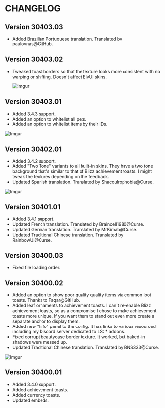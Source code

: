 # CHANGELOG

## Version 30403.03

- Added Brazilian Portuguese translation. Translated by paulovnas@GitHub.

## Version 30403.02

- Tweaked toast borders so that the texture looks more consistent with no warping or shifting.
  Doesn't affect ElvUI skins.

  ![Imgur](https://i.imgur.com/VbQfaNq.png)

## Version 30403.01

- Added 3.4.3 support.
- Added an option to whitelist all pets.
- Added an option to whitelist items by their IDs.

![Imgur](https://i.imgur.com/aLgabJC.png)

## Version 30402.01

- Added 3.4.2 support.
- Added "Two Tone" variants to all built-in skins. They have a two tone background that's similar
  to that of Blizz achievement toasts. I might tweak the textures depending on the feedback.
- Updated Spanish translation. Translated by Shacoulrophobia@Curse.

![Imgur](https://i.imgur.com/2QWIHCd.png)

## Version 30401.01

- Added 3.4.1 support.
- Updated French translation. Translated by Braincell1980@Curse.
- Updated German translation. Translated by MrKimab@Curse.
- Updated Traditional Chinese translation. Translated by RainbowUI@Curse.

## Version 30400.03

- Fixed file loading order.

## Version 30400.02

- Added an option to show poor quality quality items via common loot toasts. Thanks to Faqar@GitHub.
- Added leaf ornaments to achievement toasts. I can't re-enable Blizz achievement toasts, so as a
  compromise I chose to make achievement toasts more unique. If you want them to stand out even more
  create a separate anchor to display them.
- Added new "Info" panel to the config. It has links to various resourced including my Discord
  server dedicated to LS: * addons.
- Fixed corrupt beautycase border texture. It worked, but baked-in shadows were messed up.
- Updated Traditional Chinese translation. Translated by BNS333@Curse.

![Imgur](https://i.imgur.com/yqJ7C6S.png)

## Version 30400.01

- Added 3.4.0 support.
- Added achievement toasts.
- Added currency toasts.
- Updated embeds.
